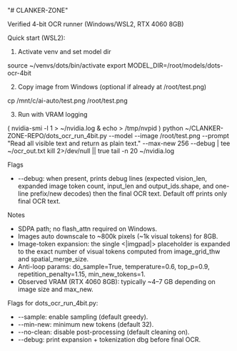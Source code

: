"# CLANKER-ZONE" 


Verified 4-bit OCR runner (Windows/WSL2, RTX 4060 8GB)

Quick start (WSL2):

1) Activate venv and set model dir

source ~/venvs/dots/bin/activate
export MODEL_DIR=/root/models/dots-ocr-4bit

2) Copy image from Windows (optional if already at /root/test.png)

cp /mnt/c/ai-auto/test.png /root/test.png

3) Run with VRAM logging

( nvidia-smi -l 1 > ~/nvidia.log & echo  > /tmp/nvpid )
python ~/CLANKER-ZONE-REPO/dots_ocr_run_4bit.py   --model    --image /root/test.png   --prompt "Read all visible text and return as plain text."   --max-new 256   --debug | tee ~/ocr_out.txt
kill  2>/dev/null || true
tail -n 20 ~/nvidia.log

Flags
- --debug: when present, prints debug lines (expected vision_len, expanded image token count, input_len and output_ids.shape, and one-line prefix/new decodes) then the final OCR text. Default off prints only final OCR text.

Notes
- SDPA path; no flash_attn required on Windows.
- Images auto downscale to ~800k pixels (~1k visual tokens) for 8GB.
- Image-token expansion: the single <|imgpad|> placeholder is expanded to the exact number of visual tokens computed from image_grid_thw and spatial_merge_size.
- Anti-loop params: do_sample=True, temperature=0.6, top_p=0.9, repetition_penalty=1.15, min_new_tokens=1.
- Observed VRAM (RTX 4060 8GB): typically ~4–7 GB depending on image size and max_new.


Flags for dots_ocr_run_4bit.py:
- --sample: enable sampling (default greedy).
- --min-new: minimum new tokens (default 32).
- --no-clean: disable post-processing (default cleaning on).
- --debug: print expansion + tokenization dbg before final OCR.
